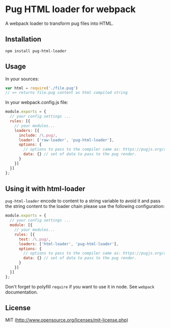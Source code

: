 # Pug HTML loader for webpack

A webpack loader to transform pug files into HTML.

## Installation

`npm install pug-html-loader`

## Usage

In your sources:

``` javascript
var html = require('./file.pug')
// => returns file.pug content as html compiled string
```

In your webpack.config.js  file:

```javascript
module.exports = {
  // your config settings ...
  rules: [{
    // your modules...
    loaders: [{
      include: /\.pug/,
      loader: ['raw-loader', 'pug-html-loader'],
      options: {
        // options to pass to the compiler same as: https://pugjs.org/api/reference.html
        data: {} // set of data to pass to the pug render.
      }
    }]
  }]
};
```

## Using it with html-loader

`pug-html-loader` encode to content to a string variable to avoid it and pass the string content to the loader chain please use the following configuration:

```javascript
module.exports = {
  // your config settings ...
  module: [{
    // your modules...
    rules: [{
      test: /\.pug/,
      loaders: ['html-loader', 'pug-html-loader'],
      options: {
        // options to pass to the compiler same as: https://pugjs.org/api/reference.html
        data: {} // set of data to pass to the pug render.
      }
    }]
  }]
};
```


Don't forget to polyfill `require` if you want to use it in node.
See `webpack` documentation.

## License

MIT (http://www.opensource.org/licenses/mit-license.php)
